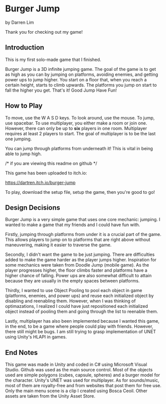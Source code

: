Burger Jump
==============
by Darren Lim

Thank you for checking out my game!

Introduction
--------------

This is my first solo-made game that I finished.

Burger Jump is a 3D infinite jumping game. The goal of the game is to get as high as you can by jumping on platforms, avoiding enemies, and getting power ups to jump higher. You start on a floor that, when you reach a certain height, starts to climb upwards. The platforms you jump on start to fall the higher you get. That's it! Good Jump Have Fun!

How to Play
--------------

To move, use the W A S D keys. To look around, use the mouse. To jump, use spacebar. To use multiplayer, you either make a room or join one. However, there can only be up to **six** players in one room. Multiplayer requires at least 2 players to start. The goal of multiplayer is to be the last one jumping.

You can jump through platforms from underneath it! This is vital in being able to jump high.

/* if you are viewing this readme on github */

This game has been uploaded to itch.io:

https://dartren.itch.io/burger-jump

To play, download the setup file, setup the game, then you're good to go!


Design Decisions
--------------

Burger Jump is a very simple game that uses one core mechanic: jumping. I wanted to make a game that my friends and I could have fun with.

Firstly, jumping through platforms from under it is a crucial part of the game. This allows players to jump on to platforms that are right above without maneuvering, making it easier to traverse the game.

Secondly, I didn't want the game to be just jumping. There are difficulties added to make the game harder as the player jumps higher. Inspiration for some mechanics were taken from Doodle Jump (mobile game). As the player progresses higher, the floor climbs faster and platforms have a higher chance of falling. Power ups are also somewhat difficult to attain because they are usually in the empty spaces between platforms.

Thirdly, I wanted to use Object Pooling to pool each object in game (platforms, enemies, and power ups) and reuse each initialized object by disabling and reenabling them. However, when I was thinking of optimazations, I realized I could have just repositioned each initialized object instead of pooling them and going through the list to reenable them.

Lastly, multiplayer has also been implemented because I wanted this game, in the end, to be a game where people could play with friends. However, there still might be bugs. I am still trying to grasp implementation of UNET using Unity's HLAPI in games.

End Notes
--------------

This game was made in Unity and coded in C# using Microsoft Visual Studio. Github was used as the main source control. Most of the objects used are simple polygons (cubes, capsule, spheres) and a burger model for the character. Unity's UNET was used for multiplayer. As for sounds/music, most of them are royalty-free and from websites that post them for free use. Only the main menu scene is a clip I created using Bosca Ceoil. Other assets are taken from the Unity Asset Store.